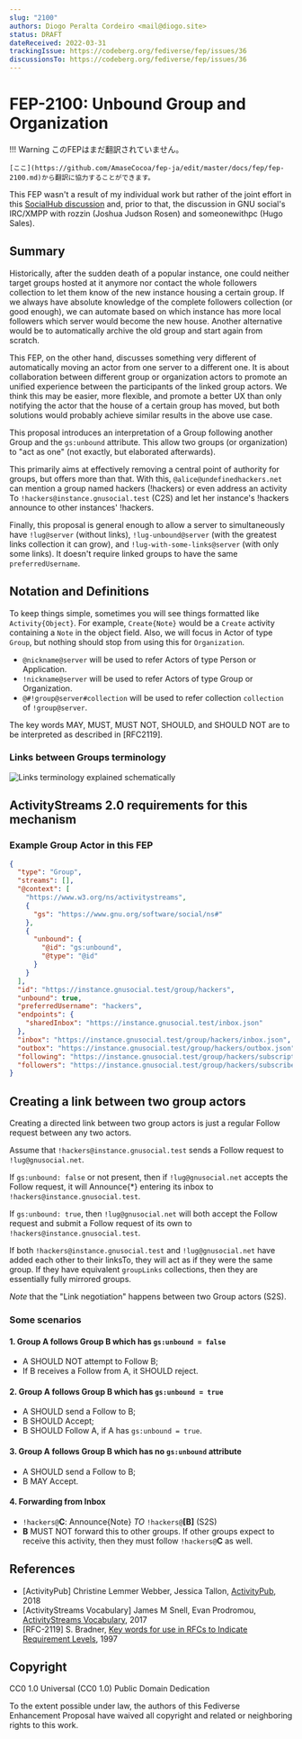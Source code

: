 ```yaml
---
slug: "2100"
authors: Diogo Peralta Cordeiro <mail@diogo.site>
status: DRAFT
dateReceived: 2022-03-31
trackingIssue: https://codeberg.org/fediverse/fep/issues/36
discussionsTo: https://codeberg.org/fediverse/fep/issues/36
---
```

# FEP-2100: Unbound Group and Organization
!!! Warning
    このFEPはまだ翻訳されていません。

    [ここ](https://github.com/AmaseCocoa/fep-ja/edit/master/docs/fep/fep-2100.md)から翻訳に協力することができます。

This FEP wasn't a result of my individual work but rather of the joint effort in this [SocialHub discussion](https://socialhub.activitypub.rocks/t/decentralised-group/2200) and, prior to that, the discussion in GNU social's IRC/XMPP with rozzin (Joshua Judson Rosen) and someonewithpc (Hugo Sales).


## Summary

Historically, after the sudden death of a popular instance, one could neither target groups hosted at it anymore nor contact the whole followers collection to let them know of the new instance housing a certain group. If we always have absolute knowledge of the complete followers collection (or good enough), we can automate based on which instance has more local followers which server would become the new house. Another alternative would be to automatically archive the old group and start again from scratch.

This FEP, on the other hand, discusses something very different of automatically moving an actor from one server to a different one. It is about collaboration between different group or organization actors to promote an unified experience between the participants of the linked group actors. We think this may be easier, more flexible, and promote a better UX than only notifying the actor that the house of a certain group has moved, but both solutions would probably achieve similar results in the above use case.

This proposal introduces an interpretation of a Group following another Group and the `gs:unbound` attribute. This allow two groups (or organization) to "act as one" (not exactly, but elaborated afterwards).

This primarily aims at effectively removing a central point of authority for groups, but offers more than that. With this, `@alice@undefinedhackers.net` can mention a group named hackers (!hackers) or even address an activity To `!hackers@instance.gnusocial.test` (C2S) and let her instance's !hackers announce to other instances' !hackers.

Finally, this proposal is general enough to allow a server to simultaneously have `!lug@server` (without links), `!lug-unbound@server` (with the greatest links collection it can grow), and `!lug-with-some-links@server` (with only some links). It doesn't require linked groups to have the same `preferredUsername`.


## Notation and Definitions

To keep things simple, sometimes you will see things formatted like `Activity{Object}`. For example, `Create{Note}` would be a `Create` activity containing a `Note` in the object field.
Also, we will focus in Actor of type `Group`, but nothing should stop from using this for `Organization`.

* `@nickname@server` will be used to refer Actors of type Person or Application.
* `!nickname@server` will be used to refer Actors of type Group or Organization.
* `@#!group@server#collection` will be used to refer collection `collection` of `!group@server`.

The key words MAY, MUST, MUST NOT, SHOULD, and SHOULD NOT are to be interpreted as described in [RFC2119].


### Links between Groups terminology

![Links terminology explained schematically](./linksCollection.png)


## ActivityStreams 2.0 requirements for this mechanism


### Example Group Actor in this FEP

```json
{
  "type": "Group",
  "streams": [],
  "@context": [
    "https://www.w3.org/ns/activitystreams",
    {
      "gs": "https://www.gnu.org/software/social/ns#"
    },
    {
      "unbound": {
        "@id": "gs:unbound",
        "@type": "@id"
      }
    }
  ],
  "id": "https://instance.gnusocial.test/group/hackers",
  "unbound": true,
  "preferredUsername": "hackers",
  "endpoints": {
    "sharedInbox": "https://instance.gnusocial.test/inbox.json"
  },
  "inbox": "https://instance.gnusocial.test/group/hackers/inbox.json",
  "outbox": "https://instance.gnusocial.test/group/hackers/outbox.json",
  "following": "https://instance.gnusocial.test/group/hackers/subscriptions",
  "followers": "https://instance.gnusocial.test/group/hackers/subscribers",
}
```


## Creating a link between two group actors

Creating a directed link between two group actors is just a regular Follow request between any two actors.

Assume that `!hackers@instance.gnusocial.test` sends a Follow request to `!lug@gnusocial.net`.

If `gs:unbound: false` or not present, then if `!lug@gnusocial.net` accepts the Follow request, it will Announce{*} entering its inbox to `!hackers@instance.gnusocial.test`.

If `gs:unbound: true`, then `!lug@gnusocial.net` will both accept the Follow request and submit a Follow request of its own to `!hackers@instance.gnusocial.test`.

If both `!hackers@instance.gnusocial.test` and `!lug@gnusocial.net` have added each other to their linksTo, they will act as if they were the same group. If they have equivalent `groupLinks` collections, then they are essentially fully mirrored groups.

_Note_ that the "Link negotiation" happens between two Group actors (S2S).


### Some scenarios


#### 1. Group A follows Group B which has `gs:unbound = false`

- A SHOULD NOT attempt to Follow B;
- If B receives a Follow from A, it SHOULD reject.


#### 2. Group A follows Group B which has `gs:unbound = true`

- A SHOULD send a Follow to B;
- B SHOULD Accept;
- B SHOULD Follow A, if A has `gs:unbound = true`.


#### 3. Group A follows Group B which has no `gs:unbound` attribute

- A SHOULD send a Follow to B;
- B MAY Accept.


#### 4. Forwarding from Inbox

- `!hackers@`**C**: Announce{Note} _TO_ `!hackers@`**[B]** (S2S)
- **B** MUST NOT forward this to other groups. If other groups expect to receive this activity, then they must follow `!hackers@`**C** as well.


## References

- [ActivityPub] Christine Lemmer Webber, Jessica Tallon, [ActivityPub](https://www.w3.org/TR/activitypub/), 2018
- [ActivityStreams Vocabulary] James M Snell, Evan Prodromou, [ActivityStreams Vocabulary](https://www.w3.org/TR/activitystreams-vocabulary/#h-modeling-friend-requests), 2017
- [RFC-2119] S. Bradner, [Key words for use in RFCs to Indicate Requirement Levels](https://tools.ietf.org/html/rfc2119.html), 1997


## Copyright

CC0 1.0 Universal (CC0 1.0) Public Domain Dedication

To the extent possible under law, the authors of this Fediverse Enhancement Proposal have waived all copyright and related or neighboring rights to this work.
